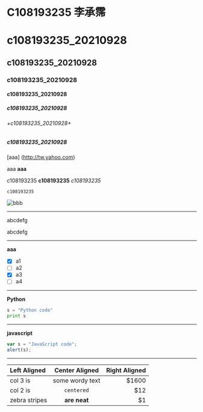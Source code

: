 # C108193235 李承霈 
# c108193235_20210928
## c108193235_20210928
### c108193235_20210928
#### c108193235_20210928
##### c108193235_20210928
###### +c108193235_20210928+
##### **c108193235_20210928**
[aaa] (http://tw.yahoo.com)

aaa
**aaa**

c108193235 **c108193235** *c108193235*

`c108193235`


![bbb](https://www.youtube.com/img/desktop/yt_1200.png "youtube")

***
abcdefg

abcdefg
***
**aaa**
- [X] a1
- [ ] a2
- [X] a3
- [ ] a4
***
**Python**
```python
s = "Python code"
print s
```
***
**javascript**
```js
var s = "JavaScript code";
alert(s);
```
***
| Left Aligned | Center Aligned | Right Aligned |
| :----------- | :------------: | ------------: |
| col 3 is     | some wordy text| $1600         |
| col 2 is     | `centered`     | $12           |
| zebra stripes| **are neat**   | $1            |
